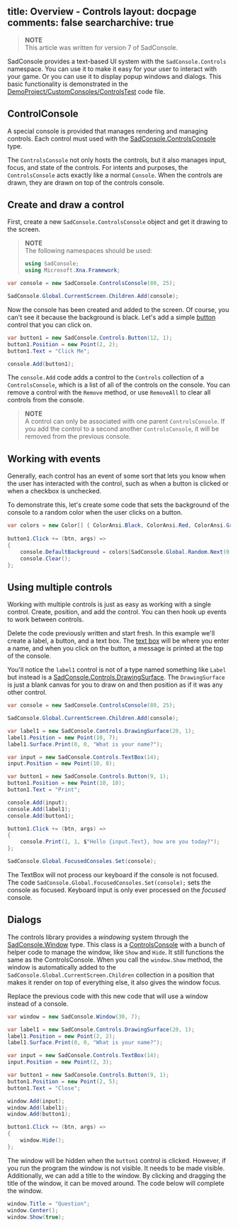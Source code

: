 title: Overview - Controls
layout: docpage
comments: false
searcharchive: true
---

>**NOTE**  
>This article was written for version 7 of SadConsole.

SadConsole provides a text-based UI system with the `SadConsole.Controls` namespace. You can use it to make it easy for your user to interact with your game. Or you can use it to display popup windows and dialogs. This basic functionality is demonstrated in the [DemoProject/CustomConsoles/ControlsTest][controls-test] code file.

## ControlConsole
A special console is provided that manages rendering and managing controls. Each control must used with the [SadConsole.ControlsConsole][controls-console] type.

The `ControlsConsole` not only hosts the controls, but it also manages input, focus, and state of the controls. For intents and purposes, the `ControlsConsole` acts exactly like a normal `Console`. When the controls are drawn, they are drawn on top of the controls console.

## Create and draw a control

First, create a new `SadConsole.ControlsConsole` object and get it drawing to the screen.

>**NOTE**  
>The following namespaces should be used:
>```csharp
>using SadConsole;
>using Microsoft.Xna.Framework;
>```

```csharp
var console = new SadConsole.ControlsConsole(80, 25);

SadConsole.Global.CurrentScreen.Children.Add(console);
```

Now the console has been created and added to the screen. Of course, you can't see it because the background is black. Let's add a simple [button][button] control that you can click on.

```csharp
var button1 = new SadConsole.Controls.Button(12, 1);
button1.Position = new Point(2, 2);
button1.Text = "Click Me";

console.Add(button1);
```

The `console.Add` code adds a control to the `Controls` collection of a `ControlsConsole`, which is a list of all of the controls on the console. You can remove a control with the `Remove` method, or use `RemoveAll` to clear all controls from the console.

>**NOTE**  
>A control can only be associated with one parent `ControlsConsole`. If you add the control to a second another `ControlsConsole`, it will be removed from the previous console.

## Working with events

Generally, each control has an event of some sort that lets you know when the user has interacted with the control, such as when a button is clicked or when a checkbox is unchecked.

To demonstrate this, let's create some code that sets the background of the console to a random color when the user clicks on a button.

```csharp
var colors = new Color[] { ColorAnsi.Black, ColorAnsi.Red, ColorAnsi.Green, ColorAnsi.Yellow, ColorAnsi.Blue, ColorAnsi.Magenta, ColorAnsi.Cyan, ColorAnsi.White };
            
button1.Click += (btn, args) => 
{
    console.DefaultBackground = colors[SadConsole.Global.Random.Next(0, colors.Length)];
    console.Clear();
};
```

## Using multiple controls

Working with multiple controls is just as easy as working with a single control. Create, position, and add the control. You can then hook up events to work between controls. 

Delete the code previously written and start fresh. In this example we'll create a label, a button, and a text box. The [text box][textbox] will be where you enter a name, and when you click on the button, a message is printed at the top of the console.

You'll notice the `label1` control is not of a type named something like `Label` but instead is a [SadConsole.Controls.DrawingSurface][drawingsurface]. The `DrawingSurface` is just a blank canvas for you to draw on and then position as if it was any other control.

```csharp
var console = new SadConsole.ControlsConsole(80, 25);

SadConsole.Global.CurrentScreen.Children.Add(console);

var label1 = new SadConsole.Controls.DrawingSurface(20, 1);
label1.Position = new Point(10, 7);
label1.Surface.Print(0, 0, "What is your name?");

var input = new SadConsole.Controls.TextBox(14);
input.Position = new Point(10, 8);

var button1 = new SadConsole.Controls.Button(9, 1);
button1.Position = new Point(10, 10);
button1.Text = "Print";

console.Add(input);
console.Add(label1);
console.Add(button1);

button1.Click += (btn, args) =>
{
    console.Print(1, 1, $"Hello {input.Text}, how are you today?");
};

SadConsole.Global.FocusedConsoles.Set(console);
```

The TextBox will not process our keyboard if the console is not focused. The code `SadConsole.Global.FocusedConsoles.Set(console);` sets the console as focused. Keyboard input is only ever processed on the *focused* console.


## Dialogs

The controls library provides a *windowing* system through the [SadConsole.Window][window] type. This class is a [ControlsConsole][controls-console] with a bunch of helper code to manage the window, like `Show` and `Hide`. It still functions the same as the ControlsConsole. When you call the `window.Show` method, the window is automatically added to the `SadConsole.Global.CurrentScreen.Children` collection in a position that makes it render on top of everything else, it also gives the window focus.

Replace the previous code with this new code that will use a window instead of a console.

```csharp
var window = new SadConsole.Window(30, 7);

var label1 = new SadConsole.Controls.DrawingSurface(20, 1);
label1.Position = new Point(2, 2);
label1.Surface.Print(0, 0, "What is your name?");

var input = new SadConsole.Controls.TextBox(14);
input.Position = new Point(2, 3);

var button1 = new SadConsole.Controls.Button(9, 1);
button1.Position = new Point(2, 5);
button1.Text = "Close";

window.Add(input);
window.Add(label1);
window.Add(button1);

button1.Click += (btn, args) =>
{
    window.Hide();
};
```

The window will be hidden when the `button1` control is clicked. However, if you run the program the window is not visible. It needs to be made visible. Additionally, we can add a title to the window. By clicking and dragging the title of the window, it can be moved around. The code below will complete the window.

```csharp
window.Title = "Question";
window.Center();
window.Show(true);
``` 

[controls-test]:     https://github.com/Thraka/SadConsole/blob/master/src/DemoProject/SharedCode/CustomConsoles/ControlsTest.cs
[drawingsurface]:    https://github.com/Thraka/SadConsole/blob/master/src/SadConsole.Shared/Controls/DrawingSurface.cs
[button]:            https://github.com/Thraka/SadConsole/blob/master/src/SadConsole.Shared/Controls/Button.cs
[textbox]:          https://github.com/Thraka/SadConsole/blob/master/src/SadConsole.Shared/Controls/TextBox.cs
[window]:            https://github.com/Thraka/SadConsole/blob/master/src/SadConsole.Shared/Window.cs
[controls-console]:  https://github.com/Thraka/SadConsole/blob/master/src/SadConsole.Shared/ControlsConsole.cs
